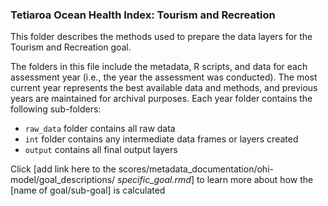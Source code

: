 ### Tetiaroa Ocean Health Index: Tourism and Recreation

This folder describes the methods used to prepare the data layers for the Tourism and Recreation goal.

The folders in this file include the metadata, R scripts, and data for each assessment year (i.e., the year the assessment was conducted). The most current year represents the best available data and methods, and previous years are maintained for archival purposes. Each year folder contains the following sub-folders:

- `raw_data` folder contains all raw data 
- `int` folder contains any intermediate data frames or layers created
- `output` contains all final output layers

Click [add link here to the scores/metadata_documentation/ohi-model/goal_descriptions/ *specific_goal.rmd*] to learn more about how the [name of goal/sub-goal] is calculated







